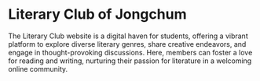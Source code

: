 # Literary Club of Jongchum

The Literary Club website is a digital haven for students, offering a vibrant platform to explore diverse literary genres, share creative endeavors, and engage in thought-provoking discussions. Here, members can foster a love for reading and writing, nurturing their passion for literature in a welcoming online community.
